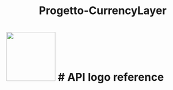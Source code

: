 <h1 align="center"> Progetto-CurrencyLayer</h1>
<h1> <img src=![alt text](https://github.com/Partems/Demo-esame/main/currencylayer_logo.png?raw=true)
  width="128"
  height="128"
  style="float:center;">
    # API logo reference

